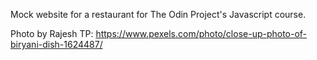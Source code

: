 Mock website for a restaurant for The Odin Project's Javascript course.

Photo by Rajesh TP: https://www.pexels.com/photo/close-up-photo-of-biryani-dish-1624487/